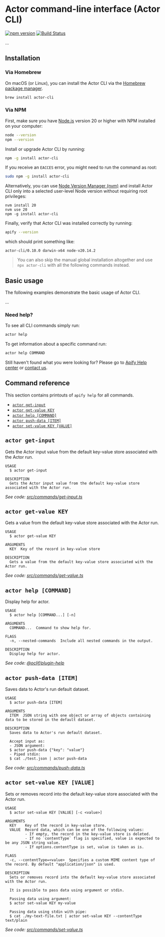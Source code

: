 # Actor command-line interface (Actor CLI)

<a href="https://www.npmjs.com/package/actor-cli"><img src="https://badge.fury.io/js/actor-cli.svg" alt="npm version" loading="lazy" style="display:inherit;" /></a>
<a href="https://travis-ci.com/apify/actor-cli?branch=master"><img src="https://travis-ci.com/apify/actor-cli.svg?branch=master" loading="lazy" alt="Build Status" style="display:inherit;" /></a>

...

## Installation

### Via Homebrew

On macOS (or Linux), you can install the Actor CLI via the [Homebrew package manager](https://brew.sh).

```bash
brew install actor-cli
```

### Via NPM

First, make sure you have [Node.js](https://nodejs.org) version 20 or higher with NPM installed on your computer:

```bash
node --version
npm --version
```

Install or upgrade Actor CLI by running:

```bash
npm -g install actor-cli
```

If you receive an `EACCES` error, you might need to run the command as root:

```bash
sudo npm -g install actor-cli
```

Alternatively, you can use [Node Version Manager (nvm)](https://github.com/nvm-sh/nvm) and install Actor CLI only into a selected user-level Node version without requiring root privileges:

```
nvm install 20
nvm use 20
npm -g install actor-cli
```

Finally, verify that Actor CLI was installed correctly by running:

```bash
apify --version
```

which should print something like:

```
actor-cli/0.10.0 darwin-x64 node-v20.14.2
```

> You can also skip the manual global installation altogether and use `npx actor-cli` with all the following commands instead.

## Basic usage

The following examples demonstrate the basic usage of Actor CLI.

...

### Need help?

To see all CLI commands simply run:

```bash
actor help
```

To get information about a specific command run:

```bash
actor help COMMAND
```

Still haven't found what you were looking for? Please go to [Apify Help center](https://www.apify.com/help)
or [contact us](https://www.apify.com/contact).

## Command reference

This section contains printouts of `apify help` for all commands.

<!-- prettier-ignore-start -->
<!-- commands -->
* [`actor get-input`](#actor-get-input)
* [`actor get-value KEY`](#actor-get-value-key)
* [`actor help [COMMAND]`](#actor-help-command)
* [`actor push-data [ITEM]`](#actor-push-data-item)
* [`actor set-value KEY [VALUE]`](#actor-set-value-key-value)

## `actor get-input`

Gets the Actor input value from the default key-value store associated with the Actor run.

```
USAGE
  $ actor get-input

DESCRIPTION
  Gets the Actor input value from the default key-value store associated with the Actor run.
```

_See code: [src/commands/get-input.ts](https://github.com/apify/actor-cli/blob/v0.0.1/src/commands/get-input.ts)_

## `actor get-value KEY`

Gets a value from the default key-value store associated with the Actor run.

```
USAGE
  $ actor get-value KEY

ARGUMENTS
  KEY  Key of the record in key-value store

DESCRIPTION
  Gets a value from the default key-value store associated with the Actor run.
```

_See code: [src/commands/get-value.ts](https://github.com/apify/actor-cli/blob/v0.0.1/src/commands/get-value.ts)_

## `actor help [COMMAND]`

Display help for actor.

```
USAGE
  $ actor help [COMMAND...] [-n]

ARGUMENTS
  COMMAND...  Command to show help for.

FLAGS
  -n, --nested-commands  Include all nested commands in the output.

DESCRIPTION
  Display help for actor.
```

_See code: [@oclif/plugin-help](https://github.com/oclif/plugin-help/blob/v6.2.21/src/commands/help.ts)_

## `actor push-data [ITEM]`

Saves data to Actor's run default dataset.

```
USAGE
  $ actor push-data [ITEM]

ARGUMENTS
  ITEM  JSON string with one object or array of objects containing data to be stored in the default dataset.

DESCRIPTION
  Saves data to Actor's run default dataset.

  Accept input as:
  - JSON argument:
  $ actor push-data {"key": "value"}
  - Piped stdin:
  $ cat ./test.json | actor push-data
```

_See code: [src/commands/push-data.ts](https://github.com/apify/actor-cli/blob/v0.0.1/src/commands/push-data.ts)_

## `actor set-value KEY [VALUE]`

Sets or removes record into the default key-value store associated with the Actor run.

```
USAGE
  $ actor set-value KEY [VALUE] [-c <value>]

ARGUMENTS
  KEY    Key of the record in key-value store.
  VALUE  Record data, which can be one of the following values:
         - If empty, the record in the key-value store is deleted.
         - If no `contentType` flag is specified, value is expected to be any JSON string value.
         - If options.contentType is set, value is taken as is.

FLAGS
  -c, --contentType=<value>  Specifies a custom MIME content type of the record. By default "application/json" is used.

DESCRIPTION
  Sets or removes record into the default key-value store associated with the Actor run.

  It is possible to pass data using argument or stdin.

  Passing data using argument:
  $ actor set-value KEY my-value

  Passing data using stdin with pipe:
  $ cat ./my-text-file.txt | actor set-value KEY --contentType text/plain
```

_See code: [src/commands/set-value.ts](https://github.com/apify/actor-cli/blob/v0.0.1/src/commands/set-value.ts)_
<!-- commandsstop -->
<!-- prettier-ignore-end -->
